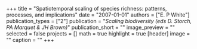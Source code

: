 +++
title = "Spatiotemporal scaling of species richness: patterns, processes, and implications"
date = "2007-01-01"
authors = ["E. P White"]
publication_types = ["2"]
publication = "_Scaling biodiversity (eds D. Storch, PA Marquet & JH Brown)_"
publication_short = ""
image_preview = ""
selected = false
projects = []
math = true
highlight = true
[header]
image = ""
caption = ""
+++

